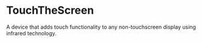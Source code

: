 # TouchTheScreen
A device that adds touch functionality to any non-touchscreen display using infrared technology.
